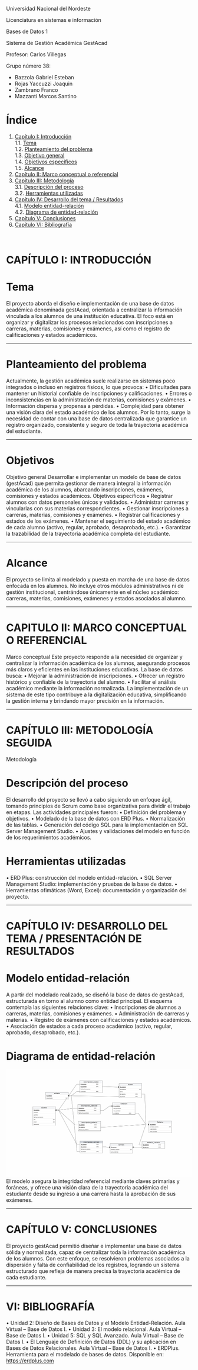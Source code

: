 Universidad Nacional del Nordeste

Licenciatura en sistemas e información

Bases de Datos 1

Sistema de Gestión Académica
GestAcad

Profesor: Carlos Villegas

Grupo número 38:
- Bazzola Gabriel Esteban
- Rojas Yaccuzzi Joaquin
- Zambrano Franco
- Mazzanti Marcos Santino

# Índice

1. [Capítulo I: Introducción](#capítulo-i-introducción)  
   1.1. [Tema](#tema)  
   1.2. [Planteamiento del problema](#planteamiento-del-problema)  
   1.3. [Objetivo general](#objetivo-general)  
   1.4. [Objetivos específicos](#objetivos-específicos)  
   1.5. [Alcance](#alcance)  
2. [Capítulo II: Marco conceptual o referencial](#capítulo-ii-marco-conceptual-o-referencial)  
3. [Capítulo III: Metodología](#capítulo-iii-metodología)  
   3.1. [Descripción del proceso](#descripción-del-proceso)  
   3.2. [Herramientas utilizadas](#herramientas-utilizadas)  
4. [Capítulo IV: Desarrollo del tema / Resultados](#capítulo-iv-desarrollo-del-tema--resultados)  
   4.1. [Modelo entidad-relación](#modelo-entidad-relación)  
   4.2. [Diagrama de entidad-relación](#diagrama-de-entidad-relación)  
5. [Capítulo V: Conclusiones](#capítulo-v-conclusiones)  
6. [Capítulo VI: Bibliografía](#capítulo-vi-bibliografía)  

 

# CAPÍTULO I: INTRODUCCIÓN
# Tema
El proyecto aborda el diseño e implementación de una base de datos académica denominada gestAcad, orientada a centralizar la información vinculada a los alumnos de una institución educativa.
El foco está en organizar y digitalizar los procesos relacionados con inscripciones a carreras, materias, comisiones y exámenes, así como el registro de calificaciones y estados académicos.
________________________________________
# Planteamiento del problema
Actualmente, la gestión académica suele realizarse en sistemas poco integrados o incluso en registros físicos, lo que provoca:
•	Dificultades para mantener un historial confiable de inscripciones y calificaciones.
•	Errores o inconsistencias en la administración de materias, comisiones y exámenes.
•	Información dispersa y propensa a pérdidas.
•	Complejidad para obtener una visión clara del estado académico de los alumnos.
Por lo tanto, surge la necesidad de contar con una base de datos centralizada que garantice un registro organizado, consistente y seguro de toda la trayectoria académica del estudiante.
________________________________________
# Objetivos
Objetivo general
Desarrollar e implementar un modelo de base de datos (gestAcad) que permita gestionar de manera integral la información académica de los alumnos, abarcando inscripciones, exámenes, comisiones y estados académicos.
Objetivos específicos
•	Registrar alumnos con datos personales únicos y validados.
•	Administrar carreras y vincularlas con sus materias correspondientes.
•	Gestionar inscripciones a carreras, materias, comisiones y exámenes.
•	Registrar calificaciones y estados de los exámenes.
•	Mantener el seguimiento del estado académico de cada alumno (activo, regular, aprobado, desaprobado, etc.).
•	Garantizar la trazabilidad de la trayectoria académica completa del estudiante.
________________________________________
# Alcance
El proyecto se limita al modelado y puesta en marcha de una base de datos enfocada en los alumnos.
No incluye otros módulos administrativos ni de gestión institucional, centrándose únicamente en el núcleo académico: carreras, materias, comisiones, exámenes y estados asociados al alumno.
________________________________________
# CAPITULO II: MARCO CONCEPTUAL O REFERENCIAL
Marco conceptual
Este proyecto responde a la necesidad de organizar y centralizar la información académica de los alumnos, asegurando procesos más claros y eficientes en las instituciones educativas.
La base de datos busca:
•	Mejorar la administración de inscripciones.
•	Ofrecer un registro histórico y confiable de la trayectoria del alumno.
•	Facilitar el análisis académico mediante la información normalizada.
La implementación de un sistema de este tipo contribuye a la digitalización educativa, simplificando la gestión interna y brindando mayor precisión en la información.
________________________________________
# CAPÍTULO III: METODOLOGÍA SEGUIDA
Metodología
# Descripción del proceso
El desarrollo del proyecto se llevó a cabo siguiendo un enfoque ágil, tomando principios de Scrum como base organizativa para dividir el trabajo en etapas.
Las actividades principales fueron:
•	Definición del problema y objetivos.
•	Modelado de la base de datos con ERD Plus.
•	Normalización de las tablas.
•	Generación del código SQL para la implementación en SQL Server Management Studio.
•	Ajustes y validaciones del modelo en función de los requerimientos académicos.
# Herramientas utilizadas
•	ERD Plus: construcción del modelo entidad-relación.
•	SQL Server Management Studio: implementación y pruebas de la base de datos.
•	Herramientas ofimáticas (Word, Excel): documentación y organización del proyecto.
________________________________________
# CAPÍTULO IV: DESARROLLO DEL TEMA / PRESENTACIÓN DE RESULTADOS
# Modelo entidad-relación
A partir del modelado realizado, se diseñó la base de datos de gestAcad, estructurada en torno al alumno como entidad principal.
El esquema contempla las siguientes relaciones clave:
•	Inscripciones de alumnos a carreras, materias, comisiones y exámenes.
•	Administración de carreras y materias.
•	Registro de exámenes con calificaciones y estados académicos.
•	Asociación de estados a cada proceso académico (activo, regular, aprobado, desaprobado, etc.).
# Diagrama de entidad-relación
![Diagrama DER](Doc/DERGestAcad.png)
El modelo asegura la integridad referencial mediante claves primarias y foráneas, y ofrece una visión clara de
la trayectoria académica del estudiante desde su ingreso a una carrera hasta la aprobación de sus exámenes.
________________________________________
# CAPÍTULO V: CONCLUSIONES 
El proyecto gestAcad permitió diseñar e implementar una base de datos sólida y normalizada, capaz de centralizar toda la información académica de los alumnos.
Con este enfoque, se resolvieron problemas asociados a la dispersión y falta de confiabilidad de los registros, logrando un sistema estructurado que refleja de manera precisa la trayectoria académica de cada estudiante.

________________________________________
# VI:  BIBLIOGRAFÍA
•	Unidad 2: Diseño de Bases de Datos y el Modelo Entidad-Relación. Aula Virtual – Base de Datos I.
•	Unidad 3: El modelo relacional. Aula Virtual – Base de Datos I.
•	Unidad 5: SQL y SQL Avanzado. Aula Virtual – Base de Datos I.
•	El Lenguaje de Definición de Datos (DDL) y su aplicación en Bases de Datos Relacionales. Aula Virtual – Base de Datos I.
•	ERDPlus. Herramienta para el modelado de bases de datos. Disponible en: https://erdplus.com
